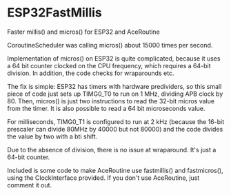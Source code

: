 # ESP32FastMillis
Faster millis() and micros() for ESP32 and AceRoutine

CoroutineScheduler was calling micros() about 15000 times per second.

Implementation of micros() on ESP32 is quite complicated, because it uses a 64 bit counter clocked on the CPU frequency, which requires a 64-bit division. In addition, the code checks for wraparounds etc.

The fix is simple: ESP32 has timers with hardware predividers, so this small piece of code just sets up TIMG0_T0 to run on 1 MHz, dividing APB clock by 80. Then, micros() is just two instructions to read the 32-bit micros value from the timer. It is also possible to read a 64 bit microseconds value.

For milliseconds, TIMG0_T1 is configured to run at 2 kHz (because the 16-bit prescaler can divide 80MHz by 40000 but not 80000) and the code divides the value by two with a bti shift.

Due to the absence of division, there is no issue at wraparound. It's just a 64-bit counter.

Included is some code to make AceRoutine use fastmillis() and fastmicros(), using the ClockInterface provided. If you don't use AceRoutine, just comment it out.



